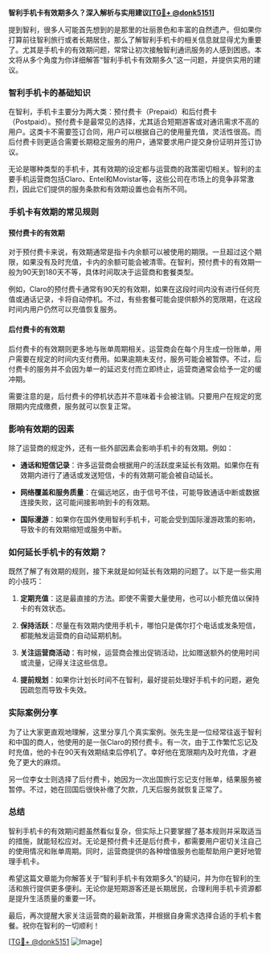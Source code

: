 **智利手机卡有效期多久？深入解析与实用建议[[TG💪+ @donk5151](https://t.me/s/donk5151)]**

提到智利，很多人可能首先想到的是那里的壮丽景色和丰富的自然遗产。但如果你打算前往智利旅行或者长期居住，那么了解智利手机卡的相关信息就显得尤为重要了。尤其是手机卡的有效期问题，常常让初次接触智利通讯服务的人感到困惑。本文将从多个角度为你详细解答“智利手机卡有效期多久”这一问题，并提供实用的建议。

### 智利手机卡的基础知识

在智利，手机卡主要分为两大类：预付费卡（Prepaid）和后付费卡（Postpaid）。预付费卡是最常见的选择，尤其适合短期游客或对通讯需求不高的用户。这类卡不需要签订合同，用户可以根据自己的使用量充值，灵活性很高。而后付费卡则更适合需要长期稳定服务的用户，通常要求用户提交身份证明并签订协议。

无论是哪种类型的手机卡，其有效期的设定都与运营商的政策密切相关。智利的主要手机运营商包括Claro、Entel和Movistar等，这些公司在市场上的竞争非常激烈，因此它们提供的服务条款和有效期设置也会有所不同。

### 手机卡有效期的常见规则

#### 预付费卡的有效期
对于预付费卡来说，有效期通常是指卡内余额可以被使用的期限。一旦超过这个期限，如果没有及时充值，卡内的余额可能会被清零。在智利，预付费卡的有效期一般为90天到180天不等，具体时间取决于运营商和套餐类型。

例如，Claro的预付费卡通常有90天的有效期，如果在这段时间内没有进行任何充值或通话记录，卡将自动停机。不过，有些套餐可能会提供额外的宽限期，在这段时间内用户仍然可以充值恢复服务。

#### 后付费卡的有效期
后付费卡的有效期则更多地与账单周期相关。运营商会在每个月生成一份账单，用户需要在规定的时间内支付费用。如果逾期未支付，服务可能会被暂停。不过，后付费卡的服务并不会因为单一的延迟支付而立即终止，运营商通常会给予一定的缓冲期。

需要注意的是，后付费卡的停机状态并不意味着卡会被注销。只要用户在规定的宽限期内完成缴费，服务就可以恢复正常。

### 影响有效期的因素

除了运营商的规定外，还有一些外部因素会影响手机卡的有效期。例如：

- **通话和短信记录**：许多运营商会根据用户的活跃度来延长有效期。如果你在有效期内进行了通话或发送短信，卡的有效期可能会被自动延长。
  
- **网络覆盖和服务质量**：在偏远地区，由于信号不佳，可能导致通话中断或数据连接失败，这可能间接影响到卡的有效期。

- **国际漫游**：如果你在国外使用智利手机卡，可能会受到国际漫游政策的影响，导致卡的有效期缩短或服务中断。

### 如何延长手机卡的有效期？

既然了解了有效期的规则，接下来就是如何延长有效期的问题了。以下是一些实用的小技巧：

1. **定期充值**：这是最直接的方法。即使不需要大量使用，也可以小额充值以保持卡的有效状态。
   
2. **保持活跃**：尽量在有效期内使用手机卡，哪怕只是偶尔打个电话或发条短信，都能触发运营商的自动延期机制。

3. **关注运营商活动**：有时候，运营商会推出促销活动，比如赠送额外的使用时间或流量，记得关注这些信息。

4. **提前规划**：如果你计划长时间不在智利，最好提前处理好手机卡的问题，避免因疏忽而导致卡失效。

### 实际案例分享

为了让大家更直观地理解，这里分享几个真实案例。张先生是一位经常往返于智利和中国的商人，他使用的是一张Claro的预付费卡。有一次，由于工作繁忙忘记及时充值，他的卡在90天有效期结束后停机了。幸好他在宽限期内及时充值，才避免了更大的麻烦。

另一位李女士则选择了后付费卡，她因为一次出国旅行忘记支付账单，结果服务被暂停。不过，她在回国后很快补缴了欠款，几天后服务就恢复正常了。

### 总结

智利手机卡的有效期问题虽然看似复杂，但实际上只要掌握了基本规则并采取适当的措施，就能轻松应对。无论是预付费卡还是后付费卡，都需要用户密切关注自己的使用情况和账单周期。同时，运营商提供的各种增值服务也能帮助用户更好地管理手机卡。

希望这篇文章能为你解答关于“智利手机卡有效期多久”的疑问，并为你在智利的生活和旅行提供更多便利。无论你是短期游客还是长期居民，合理利用手机卡资源都是提升生活质量的重要一环。

最后，再次提醒大家关注运营商的最新政策，并根据自身需求选择合适的手机卡套餐。祝你在智利的一切顺利！

[[TG💪+ @donk5151](https://t.me/s/donk5151) ![Image](https://i.postimg.cc/rwNCRYN7/Snipaste-2025-04-30-17-27-05.png)]
